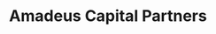 ---
layout: firm_page
title: "Amadeus Capital Partners"
id: "amadeuscapital.com"
permalink: "/amadeuscapitalpartnersamadeuscapital.com/"
website: "https://www.amadeuscapital.com"
offices: "London (United Kingdom), Cambridge (United Kingdom), San Francisco (United States)"
investment_stages: "Seed, Series A, Series B"
portfolio_companies: "Aepona, Algodynamix, Altana AI, Antidote, Atmos, Atto, Axol, Baby2Body, Base4, Bellco, Brytlyt, Cambridge Touch Technologies, Charco Neurotech, Ciphergen, Congenica, Constructive Bio, ContactEngine, Creditas, Cryptosense, CSR, Descomplica, Doctify, Edgeware, Element 14, Entropic, Episerver, Epoch Biodesign, Exonar, FiveAI, FlexEnable Ltd, Fluidic Analytics, Forescout, Gemesys, Graphcore, GreenRoad, Healx, Hepstar, Hyperheat, Icera, Igenomix, Immense, Improbable, Indiamart, Ipronics, Iyzico, Kontomatik, Lastminute.com, Liquavista, Lumeon, Made.com, Natrox, Nu Quantum, Nuclera, Octo, Onedrum, Openbravo, Optos, Orchestream, Organox, Ori Biotech, Oxford Nanopore Technologies, Paragraf, Phoremost, Photonic, Pimloc, Plancq, PolyAI, Quibim, Ravelin, Refute, Riverlane, Robok, SandboxAQ, Secerno, Secondmind, Seldom, Sitehop, Slamcore, Solexa, Speechmatics, Sphere Fluidics, Sprout AI, Synthace, TCTI, Tenzo, TG0, Thinktank, Tobii, Transmode, Travelstart, Unisieve, Unlikely AI, Unruly, V7labs, Veritas International, Vocaliq, Xampla, XMOS Ltd, XYZ Reality, Zilingo"
portfolio_link: "https://www.amadeuscapital.com/companies/"
investment_markets: "AI and Machine Learning, Consumer Services, Cyber Security, Digital Health and Medical Technology, Digital Media, Enterprise Software, FinTech, InsurTech and RegTech, Semiconductors and Displays, Telecoms Infrastructure"
founded_year: "1997"
description: "Amadeus Capital Partners is a venture capital firm with a 20-year track record of successful investments in technology companies. They back entrepreneurs building transformational technologies and sustainable businesses."
linkedin: "https://www.linkedin.com/company/amadeus-capital-partners"
twitter: "https://twitter.com/AmadeusCapital"
instagram: ""
team_page: "https://www.amadeuscapital.com/who-we-are/the-team/"
investor_type: "Venture Capital"
crunchbase: "https://www.crunchbase.com/organization/amadeus-capital-partners"
pitchbook: "https://pitchbook.com/profiles/investor/11109-61"

# SEO Optimization
meta_title: "Amadeus Capital Partners - VC Firm - projectstartups.com"
meta_description: "Amadeus Capital Partners, Amadeus Capital Partners is a venture capital firm with a 20-year track record of successful investments in technology companies. They back entreprene..."
meta_keywords: "Amadeus Capital Partners, AI and Machine Learning, Consumer Services, Cyber Security, Digital Health and Medical Technology, Digital Media, Enterprise Software, FinTech, InsurTech and RegTech, Semiconductors and Displays, Telecoms Infrastructure, VC firm, venture capital, startup investor, projectstartups.com"
canonical_url: "https://vc.projectstartups.com/amadeuscapitalpartnersamadeuscapital.com/"
---